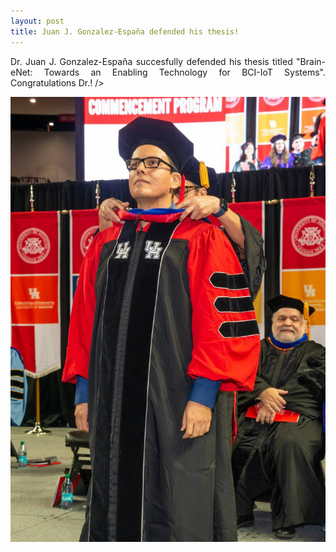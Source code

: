 ```yaml
---
layout: post
title: Juan J. Gonzalez-España defended his thesis!
---
```


<p align="justify"> Dr. Juan J. Gonzalez-España succesfully defended his thesis titled "Brain-eNet: Towards an Enabling Technology for BCI-IoT Systems". Congratulations Dr.! />

<div style="text-align:center"><img src="/photos/Grad_Jose.jpg" width="600" /></div>
